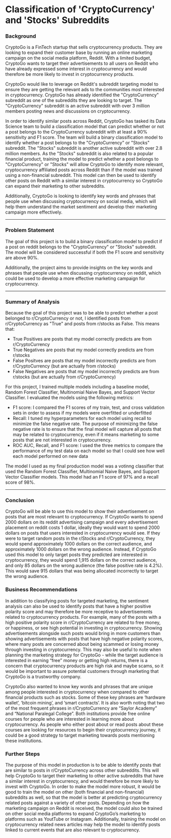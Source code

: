 # Classification of 'CryptoCurrency' and 'Stocks' Subreddits

### Background

CryptoGo is a FinTech startup that sells cryptocurrency products. They are looking to expand their customer base by running an online marketing campaign on the social media platform, Reddit. With a limited budget, CryptoGo wants to target their advertisements to all users on Reddit who have already expressed some interest in cryptocurrency and would therefore be more likely to invest in cryptocurrency products.

CryptoGo would like to leverage on Reddit's subreddit targeting model to ensure they are getting the relevant ads to the communities most interested in cryptocurrency. CryptoGo has already identified the "CryptoCurrency" subreddit as one of the subreddits they are looking to target. The "CryptoCurrency" subreddit is an active subreddit with over 3 million members posting news and discussions on cryptocurrency.

In order to identify similar posts across Reddit, CryptoGo has tasked its Data Science team to build a classification model that can predict whether or not a post belongs to the CryptoCurrency subreddit with at least a 90% sensitivity and F1 score. The team will build a binary classification model to identify whether a post belongs to the "CryptoCurrency" or "Stocks" subreddit. The "Stocks" subreddit is another active subreddit with over 2.8 million members. As the "Stocks" subreddit is also related to a popular financial product, training the model to predict whether a post belongs to "CryptoCurrency" or "Stocks" will allow CryptoGo to identify more relevant, cryptocurrency affiliated posts across Reddit than if the model was trained using a non-financial subreddit. This model can then be used to identify other posts on Reddit with a similar interest in cryptocurrency so CryptoGo can expand their marketing to other subreddits.

Additionally, CryptoGo is looking to identify key words and phrases that people use when discussing cryptocurrency on social media, which will help them understand the market sentiment and develop their marketing campaign more effectively.

---

### Problem Statement

The goal of this project is to build a binary classification model to predict if a post on reddit belongs to the "CryptoCurrency" or "Stocks" subreddit. The model will be considered successful if both the F1 score and sensitivity are above 90%.

Additionally, the project aims to provide insights on the key words and phrases that people use when discussing cryptocurrency on reddit, which could be used to develop a more effective marketing campaign for cryptocurrency.

---

### Summary of Analysis

Because the goal of this project was to be able to predict whether a post belonged to r/CryptoCurrency or not, I identified posts from r/CryptoCurrency as "True" and posts from r/stocks as False. This means that:
  * True Positives are posts that my model correctly predicts are from r/CryptoCurrency
  * True Negatives are posts that my model correctly predicts are from r/stocks
  * False Positves are posts that my model incorrectly predicts are from r/CryptoCurrency (but are actually from r/stocks)
  * False Negatives are posts that my model incorrectly predicts are from r/stocks (but are actually from r/CryptoCurrency)

For this project, I trained multiple models including a baseline model, Random Forest Classifier, Multinomial Naive Bayes, and Support Vector Classifier. I evaluated the models using the following metrics:
  * F1 score: I compared the F1 scores of my train, test, and cross validation sets in order to assess if my models were overfitted or underfitted
  * Recall: I tuned my hyperparameters for each model using recall to minimize the false negative rate. The purpose of minimizing the false negative rate is to ensure that the final model will capture all posts that may be related to cryptocurrency, even if it means marketing to some posts that are not interested in cryptocurrency.
  * ROC AUC, Recall, and F1 score: I used the three metrics to compare the performance of my test data on each model so that I could see how well each model performed on new data

The model I used as my final production model was a votinng classifier that used the Random Forest Classifier, Multinomial Naive Bayes, and Support Vector Classifier models. This model had an F1 score of 97% and a recall score of 98%.

---

### Conclusion

CryptoGo will be able to use this model to show their advertisement on posts that are most relevant to cryptocurrency. If CryptoGo wants to spend 2000 dollars on its reddit advertising campaign and every advertisement placement on reddit costs 1 dollar, ideally they would want to spend 2000 dollars on posts that users interested in cryptocurrency would see. If they were to target random posts in the r/Stocks and r/CryptoCurrency, they would spend approximately 1000 dollars on the correct audience, and approximately 1000 dollars on the wrong audience. Instead, if CryptoGo used this model to only target posts they predicted are interested in cryptocurrency, they would spend 1,915 dollars on the correct audience, and only 85 dollars on the wrong audience (the false positive rate is 4.2%). This would save 915 dollars that was being allocated incorrectly to target the wrong audience.

### Business Recommendations

In addition to classifying posts for targeted marketing, the sentiment analysis can also be used to identify posts that have a higher positive polarity score and may therefore be more receptive to advertisements related to cryptocurrency products. For example, many of the posts with a high positive polarity score in r/CryptoCurrency are related to free money, or happiness, or see high potential in investing in cryptocurrency. Showing advertisements alongside such posts would bring in more customers than showing advertisements with posts that have high negative polarity scores, where many posts are concerned about being scammed or losing money through investing in cryptocurrency. This may also be useful to note when planning the marketing strategy for CryptoGo - while the target audience is interested in earning “free” money or getting high returns, there is a concern that cryptocurrency products are high risk and maybe scams, so it would be important to assure potential customers through marketing that CryptoGo is a trustworthy company.

CryptoGo also wanted to know key words and phrases that are unique among people interested in cryptocurrency when compared to other financial products such as stocks. Some of these key phrases are ‘hardware wallet’, ‘bitcoin mining’, and ‘smart contracts’. It is also worth noting that two of the most frequent phrases in r/CryptoCurrency are “Saylor Academy” and “National Paralegal College”. Both institutions provide free online courses for people who are interested in learning more about cryptocurrency. As people who either post about or read posts about these courses are looking for resources to begin their cryptocurrency journey, it could be a good strategy to target marketing towards posts mentioning these institutions.

### Further Steps

The purpose of this model in production is to be able to identify posts that are similar to posts in r/CryptoCurrency across other subreddits. This will help CryptoGo to target their marketing to other active subreddits that have a similar interest in cryptocurrency, and would therefore be more likely to invest with CryptoGo. In order to make the model more robust, it would be good to train the model on other (both financial and non-financial) subreddits as well, so that the model is better at predicting cryptocurrency related posts against a variety of other posts. Depending on how the marketing campaign on Reddit is received, the model could also be trained on other social media platforms to expand CryptoGo’s marketing to platforms such as YoutTube or Instagram. Additionally, training the model on cryptocurrency related news articles may help the model to identify posts linked to current events that are also relevant to cryptocurrency.
